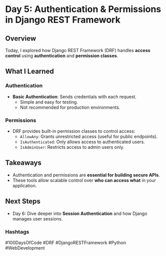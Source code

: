 # Day 5: Authentication & Permissions in Django REST Framework

## Overview
Today, I explored how Django REST Framework (DRF) handles **access control** using **authentication** and **permission classes**.

## What I Learned

### Authentication
- **Basic Authentication**: Sends credentials with each request.
  - Simple and easy for testing.
  - Not recommended for production environments.

### Permissions
- DRF provides built-in permission classes to control access:
  - `AllowAny`: Grants unrestricted access (useful for public endpoints).
  - `IsAuthenticated`: Only allows access to authenticated users.
  - `IsAdminUser`: Restricts access to admin users only.

## Takeaways
- Authentication and permissions are **essential for building secure APIs**.
- These tools allow scalable control over **who can access what** in your application.

## Next Steps
- Day 6: Dive deeper into **Session Authentication** and how Django manages user sessions.

### Hashtags
#100DaysOfCode #DRF #DjangoRESTFramework #Python #WebDevelopment
